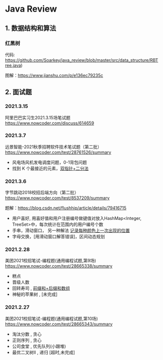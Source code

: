 # Java Review

## 1. 数据结构和算法
### 红黑树
代码: https://github.com/Soarkey/java_review/blob/master/src/data_structure/RBTree.java)

图解：https://www.jianshu.com/p/e136ec79235c

## 2. 面试题
### 2021.3.15
阿里巴巴实习生2021.3.15场笔试题
https://www.nowcoder.com/discuss/614659

### 2021.3.7
远景智能-2021秋季招聘软件技术笔试题（第二批）
https://www.nowcoder.com/test/28761526/summary

- 风电场风机发电调度问题，0-1背包问题
- 找到 K 个最接近的元素，[双指针+二分法](https://leetcode-cn.com/problems/find-k-closest-elements/solution/pai-chu-fa-shuang-zhi-zhen-er-fen-fa-python-dai-ma/)

### 2021.3.6
字节跳动2018校招后端方向（第二批）
https://www.nowcoder.com/test/8537209/summary

题解：https://blog.csdn.net/flushhip/article/details/79416715

- 用户喜好, 用喜好值和用户注册编号做键值对放入HashMap<Integer, TreeSet<Integer>>中，每次统计在范围内的用户编号个数
- 手串，滑动窗口， 另一种解法 [记录每种颜色上一次出现的位置](https://blog.csdn.net/bobbymly/article/details/79289575)
- 字母交换，[用滑动窗口解答错误]，区间动态规划

### 2021.2.28
美团2021校招笔试-编程题(通用编程试题,第9场)
https://www.nowcoder.com/test/28665338/summary

- 糕点
- 晋级人数
- 回转寿司 , [前缀和+后缀和数组](https://blog.csdn.net/zhaoxiaoba/article/details/114048602)
- 神秘的苹果树 , [未完成]

### 2021.2.27
美团2021校招笔试-编程题(通用编程试题,第10场)
https://www.nowcoder.com/test/28665343/summary

- 淘汰分数 , 贪心
- 正则序列 , 贪心
- 公司食堂 , 优先队列(小跟堆)
- 最优二叉树II , 递归 \[超时,未完成\]